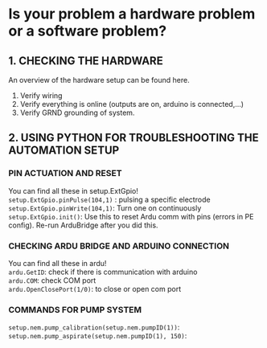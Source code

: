 # Is your problem a hardware problem or a software problem?
## 1. CHECKING THE HARDWARE

An overview of the hardware setup can be found here.
1. Verify wiring
2. Verify everything is online (outputs are on, arduino is connected,...)
3. Verify GRND grounding of system.

## 2. USING PYTHON FOR TROUBLESHOOTING THE AUTOMATION SETUP

### PIN ACTUATION AND RESET

You can find all these in setup.ExtGpio!<br>
`setup.ExtGpio.pinPulse(104,1)` : pulsing a specific electrode<br>
`setup.ExtGpio.pinWrite(104,1)`: Turn one on continuously<br>
`setup.ExtGpio.init()`: Use this to reset Ardu comm with pins (errors in PE config). Re-run ArduBridge after you did this.<br>

### CHECKING ARDU BRIDGE AND ARDUINO CONNECTION
You can find all these in ardu!<br>
`ardu.GetID`:
  check if there is communication with arduino<br>
`ardu.COM`:
  check COM port <br>
`ardu.OpenClosePort(1/0)`:
  to close or open com port<br>

### COMMANDS FOR PUMP SYSTEM
`setup.nem.pump_calibration(setup.nem.pumpID(1))`: <br>
`setup.nem.pump_aspirate(setup.nem.pumpID(1), 150)`: <br>
